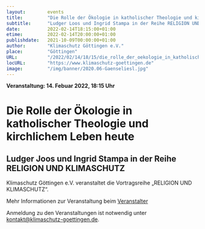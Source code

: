 ```yaml
---
layout:        events
title:         "Die Rolle der Ökologie in katholischer Theologie und kirchlichem Leben heute"
subtitle:      "Ludger Loos und Ingrid Stampa in der Reihe RELIGION UND KLIMASCHUTZ"
date:          2022-02-14T18:15:00+01:00
etime:         2022-02-14T20:00:00+01:00
publishdate:   2021-10-09T00:00:00+01:00
author:        "Klimaschutz Göttingen e.V."
place:         "Göttingen"
URL:           "/2022/02/14/18/15/die_rolle_der_oekologie_in_katholischer_theologie_und_kirchlichem_leben_heute"
locURL:        "https://www.klimaschutz-goettingen.de"
image:         "/img/banner/2020.06-Gaenseliesl.jpg"
---
```


**Veranstaltung: 14. Febuar 2022, 18:15 Uhr**

Die Rolle der Ökologie in katholischer Theologie und kirchlichem Leben heute
===========

Ludger Joos und Ingrid Stampa in der Reihe RELIGION UND KLIMASCHUTZ
-----------

Klimaschutz Göttingen e.V. veranstaltet die Vortragsreihe „RELIGION UND KLIMASCHUTZ“.

Mehr Informationen zur Veranstaltung beim [Veranstalter](https://www.klimaschutz-goettingen.de)

Anmeldung zu den Veranstaltungen ist notwendig unter
[kontakt@klimaschutz-goettingen.de](mailto:kontakt@klimaschutz-goettingen.de).

